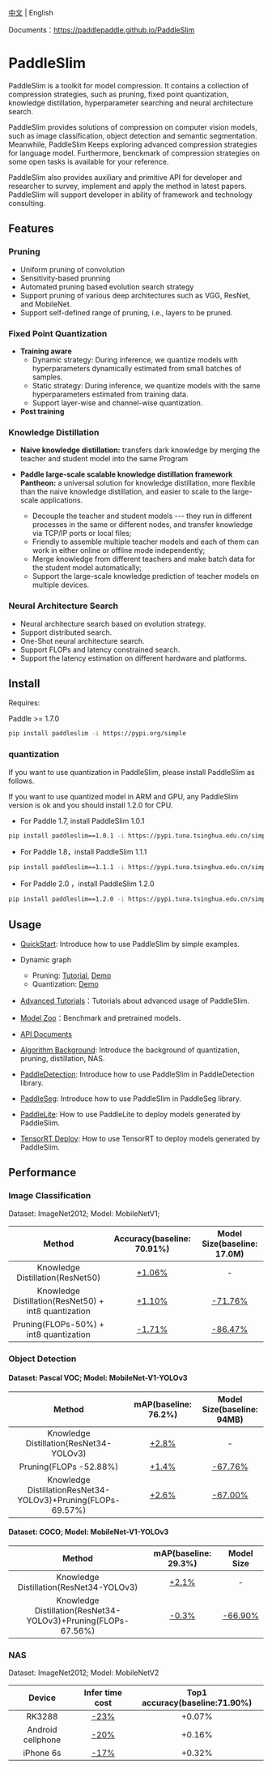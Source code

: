 [中文](README.md) | English

Documents：https://paddlepaddle.github.io/PaddleSlim

# PaddleSlim

PaddleSlim is a toolkit for model compression. It contains a collection of compression strategies, such as pruning, fixed point quantization, knowledge distillation, hyperparameter searching and neural architecture search.

PaddleSlim provides solutions of compression on computer vision models, such as image classification, object detection and semantic segmentation. Meanwhile, PaddleSlim Keeps exploring advanced compression strategies for language model. Furthermore, benckmark of compression strategies on some open tasks is available for your reference.

PaddleSlim also provides auxiliary and primitive API for developer and researcher to survey, implement and apply the method in latest papers. PaddleSlim will support developer in ability of framework and technology consulting.

## Features

### Pruning

  - Uniform pruning of convolution
  - Sensitivity-based prunning
  - Automated pruning based evolution search strategy
  - Support pruning of various deep architectures such as VGG, ResNet, and MobileNet.
  - Support self-defined range of pruning, i.e., layers to be pruned.

### Fixed Point Quantization

  - **Training aware**
    - Dynamic strategy: During inference, we quantize models with hyperparameters dynamically estimated from small batches of samples.
    - Static strategy: During inference, we quantize models with the same hyperparameters estimated from training data.
    - Support layer-wise and channel-wise quantization.
  - **Post training**

### Knowledge Distillation

  - **Naive knowledge distillation:** transfers dark knowledge by merging the teacher and student model into the same Program
  - **Paddle large-scale scalable knowledge distillation framework Pantheon:** a universal solution for knowledge distillation, more flexible than the naive knowledge distillation, and easier to scale to the large-scale applications.

    - Decouple the teacher and student models --- they run in different processes in the same or different nodes, and transfer knowledge via TCP/IP ports or local files;
    - Friendly to assemble multiple teacher models and each of them can work in either online or offline mode independently;
    - Merge knowledge from different teachers and make batch data for the student model automatically;
    - Support the large-scale knowledge prediction of teacher models on multiple devices.

### Neural Architecture Search

  - Neural architecture search based on evolution strategy.
  - Support distributed search.
  - One-Shot neural architecture search.
  - Support FLOPs and latency constrained search.
  - Support the latency estimation on different hardware and platforms.

## Install

Requires:

Paddle >= 1.7.0

```bash
pip install paddleslim -i https://pypi.org/simple
```

### quantization

If you want to use quantization in PaddleSlim, please install PaddleSlim as follows.

If you want to use quantized model in ARM and GPU, any PaddleSlim version is ok and you should install 1.2.0 for CPU.

- For Paddle 1.7, install PaddleSlim 1.0.1

```bash
pip install paddleslim==1.0.1 -i https://pypi.tuna.tsinghua.edu.cn/simple
```

- For Paddle 1.8，install PaddleSlim 1.1.1

```bash
pip install paddleslim==1.1.1 -i https://pypi.tuna.tsinghua.edu.cn/simple
```

- For Paddle 2.0 ，install PaddleSlim 1.2.0

```bash
pip install paddleslim==1.2.0 -i https://pypi.tuna.tsinghua.edu.cn/simple
```

## Usage

- [QuickStart](https://paddleslim.readthedocs.io/en/latest/quick_start/index_en.html): Introduce how to use PaddleSlim by simple examples.
- Dynamic graph
  - Pruning: [Tutorial](https://paddleslim.readthedocs.io/en/latest/tutorials/image_classification_sensitivity_analysis_tutorial_en.html), [Demo](demo/dygraph/pruning)
  - Quantization: [Demo](demo/dygraph/quant)


- [Advanced Tutorials](https://paddleslim.readthedocs.io/en/latest/tutorials/index_en.html)：Tutorials about advanced usage of PaddleSlim.

- [Model Zoo](https://paddleslim.readthedocs.io/en/latest/model_zoo_en.html)：Benchmark and pretrained models.

- [API Documents](https://paddleslim.readthedocs.io/en/latest/api_en/index_en.html)

- [Algorithm Background](https://paddleslim.readthedocs.io/en/latest/intro_en.html): Introduce the background of quantization, pruning, distillation, NAS.

- [PaddleDetection](https://github.com/PaddlePaddle/PaddleDetection/tree/master/slim): Introduce how to use PaddleSlim in PaddleDetection library.

- [PaddleSeg](https://github.com/PaddlePaddle/PaddleSeg/tree/develop/slim): Introduce how to use PaddleSlim in PaddleSeg library.

- [PaddleLite](https://paddlepaddle.github.io/Paddle-Lite/): How to use PaddleLite to deploy models generated by PaddleSlim.

- [TensorRT Deploy](demo/quant/deploy/TensorRT): How to use TensorRT to deploy models generated by PaddleSlim.

## Performance

### Image Classification

Dataset: ImageNet2012; Model: MobileNetV1;

|Method |Accuracy(baseline: 70.91%) |Model Size(baseline: 17.0M)|
|:---:|:---:|:---:|
| Knowledge Distillation(ResNet50)| [+1.06%]() |-|
| Knowledge Distillation(ResNet50) + int8 quantization |[+1.10%]()| [-71.76%]()|
| Pruning(FLOPs-50%) + int8 quantization|[-1.71%]()|[-86.47%]()|


### Object Detection

#### Dataset: Pascal VOC; Model: MobileNet-V1-YOLOv3

|        Method           | mAP(baseline: 76.2%)         | Model Size(baseline: 94MB)      |
| :---------------------:   | :------------: | :------------:|
| Knowledge Distillation(ResNet34-YOLOv3) | [+2.8%]()      |       -       |
| Pruning(FLOPs -52.88%)        | [+1.4%]()      | [-67.76%]()   |
|Knowledge DistillationResNet34-YOLOv3)+Pruning(FLOPs-69.57%)| [+2.6%]()|[-67.00%]()|


#### Dataset: COCO; Model: MobileNet-V1-YOLOv3

|        Method           | mAP(baseline: 29.3%) | Model Size|
| :---------------------:   | :------------: | :------:|
| Knowledge Distillation(ResNet34-YOLOv3) |  [+2.1%]()     |-|
| Knowledge Distillation(ResNet34-YOLOv3)+Pruning(FLOPs-67.56%) | [-0.3%]() | [-66.90%]()|

### NAS

Dataset: ImageNet2012; Model: MobileNetV2

|Device           | Infer time cost | Top1 accuracy(baseline:71.90%) |
|:---------------:|:---------:|:--------------------:|
| RK3288  | [-23%]()    | +0.07%    |
| Android cellphone  | [-20%]()    | +0.16% |
| iPhone 6s   | [-17%]()    | +0.32%  |
